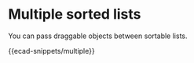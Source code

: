 # Multiple sorted lists

You can pass draggable objects between sortable lists.

{{ecad-snippets/multiple}}